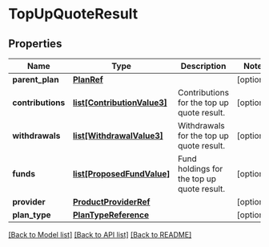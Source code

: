 # TopUpQuoteResult

## Properties
Name | Type | Description | Notes
------------ | ------------- | ------------- | -------------
**parent_plan** | [**PlanRef**](PlanRef.md) |  | [optional] 
**contributions** | [**list[ContributionValue3]**](ContributionValue3.md) | Contributions for the top up quote result. | [optional] 
**withdrawals** | [**list[WithdrawalValue3]**](WithdrawalValue3.md) | Withdrawals  for the top up quote result. | [optional] 
**funds** | [**list[ProposedFundValue]**](ProposedFundValue.md) | Fund holdings  for the top up quote result. | [optional] 
**provider** | [**ProductProviderRef**](ProductProviderRef.md) |  | [optional] 
**plan_type** | [**PlanTypeReference**](PlanTypeReference.md) |  | [optional] 

[[Back to Model list]](../README.md#documentation-for-models) [[Back to API list]](../README.md#documentation-for-api-endpoints) [[Back to README]](../README.md)

